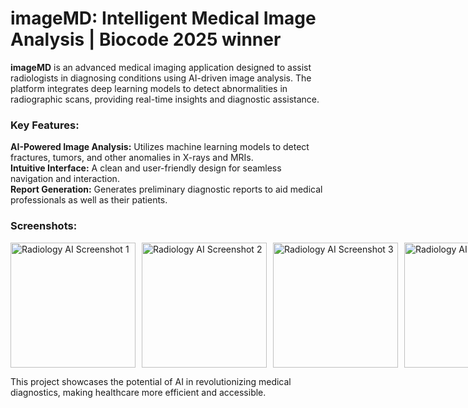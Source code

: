 # **imageMD: Intelligent Medical Image Analysis** | Biocode 2025 winner

**imageMD** is an advanced medical imaging application designed to assist radiologists in diagnosing conditions using AI-driven image analysis. The platform integrates deep learning models to detect abnormalities in radiographic scans, providing real-time insights and diagnostic assistance.  

### **Key Features:**  
 **AI-Powered Image Analysis:** Utilizes machine learning models to detect fractures, tumors, and other anomalies in X-rays and MRIs.  
 **Intuitive Interface:** A clean and user-friendly design for seamless navigation and interaction.  
 **Report Generation:** Generates preliminary diagnostic reports to aid medical professionals as well as their patients. 

### **Screenshots:**  
<div style="display: flex; gap: 10px;">
    <img src="https://github.com/Saurish-t/biofreeze/blob/main/IMG_7862.PNG?raw=true" alt="Radiology AI Screenshot 1" width="200">
    <img src="https://github.com/Saurish-t/biofreeze/blob/main/IMG_7863.PNG?raw=true" alt="Radiology AI Screenshot 2" width="200">
    <img src="https://github.com/Saurish-t/biofreeze/blob/main/IMG_7864.PNG?raw=true" alt="Radiology AI Screenshot 3" width="200">
    <img src="https://github.com/Saurish-t/biofreeze/blob/main/IMG_7865.PNG?raw=true" alt="Radiology AI Screenshot 4" width="200">
</div>  

This project showcases the potential of AI in revolutionizing medical diagnostics, making healthcare more efficient and accessible. 
